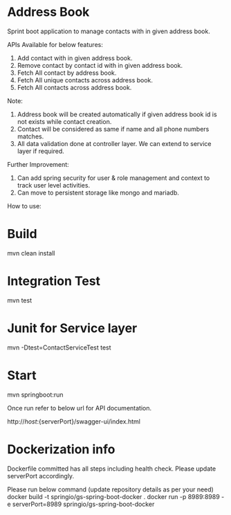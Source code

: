 # Address Book
Sprint boot application to manage contacts with in given address book.

APIs Available for below features:

1. Add contact with in given address book.
2. Remove contact by contact id with in given address book.
3. Fetch All contact by address book.
4. Fetch All unique contacts across address book.
5. Fetch All contacts across address book.

Note: 

1. Address book will be created automatically if given address book id is not exists while contact creation.
2. Contact will be considered as same if name and all phone numbers matches.
3. All data validation done at controller layer. We can extend to service layer if required.

Further Improvement:

1. Can add spring security for user & role management and context to track user level activities.
2. Can move to persistent storage like mongo and mariadb.

How to use:

# Build
mvn clean install

# Integration Test
mvn test

# Junit for Service layer

mvn -Dtest=ContactServiceTest test

# Start
mvn springboot:run

Once run refer to below url for API documentation.

http://${host}:${serverPort}/swagger-ui/index.html

# Dockerization info

Dockerfile committed has all steps including health check. Please update serverPort accordingly.

Please run below command (update repository details as per your need)
docker build -t springio/gs-spring-boot-docker .
docker run -p 8989:8989 -e serverPort=8989 springio/gs-spring-boot-docker 


